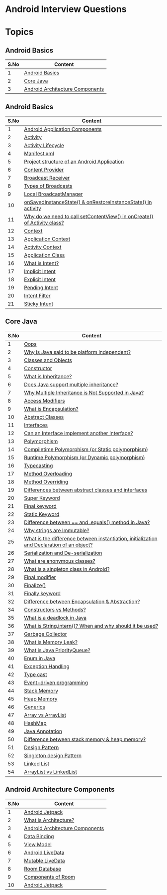 # Android Interview Questions

# Topics

## Android Basics

| S.No | Content |
| --------	 | ------------ |
| 1 | [Android Basics](README.md#android-basics-1) |
| 2 | [Core Java](README.md#core-java) |
| 3 | [Android Architecture Components](README.md#android-architecture-components) |

## Android Basics

| S.No | Content |
| --------	 | ------------ |
| 1 | [Android Application Components](Android%20Basics.md#android-application-components) |
| 2 | [Activity](Android%20Basics.md#activity) |
| 3 | [Activity Lifecycle](Android%20Basics.md#activity-lifecycle) |
| 4 | [Manifest.xml](Android%20Basics.md#manifestxml) |
| 5 | [Project structure of an Android Application](Android%20Basics.md#project-structure-of-an-android-application) |
| 6 | [Content Provider](Android%20Basics.md#content-provider) |
| 7 | [Broadcast Receiver](Android%20Basics.md#broadcast-receiver) |
| 8 | [Types of Broadcasts](Android%20Basics.md#types-of-broadcasts) |
| 9 | [Local BroadcastManager](Android%20Basics.md#local-broadcastmanager) |
| 10 | [onSavedInstanceState() & onRestoreInstanceState() in activity](Android%20Basics.md#onsavedinstancestate--onrestoreinstancestate-in-activity) |
| 11 | [Why do we need to call setContentView() in onCreate() of Activity class?](Android%20Basics.md#why-do-we-need-to-call-setcontentview-in-oncreate-of-activity-class) |
| 12 | [Context](Android%20Basics.md#context) |
| 13 | [Application Context](Android%20Basics.md#application-context) |
| 14 | [Activity Context](Android%20Basics.md#activity-context) |
| 15 | [Application Class](Android%20Basics.md#application-class) |
| 16 | [What is Intent?](Android%20Basics.md#what-is-intent) |
| 17 | [Implicit Intent](Android%20Basics.md#implicit-intent) |
| 18 | [Explicit Intent](Android%20Basics.md#explicit-intent) |
| 19 | [Pending Intent](Android%20Basics.md#pending-intent) |
| 20 | [Intent Filter](Android%20Basics.md#intent-filter) |
| 21 | [Sticky Intent](Android%20Basics.md#sticky-intent) |

## Core Java

| S.No | Content |
| --------	 | ------------ |
| 1 | [Oops](Core%20Java.md#oops) |
| 2 | [Why is Java said to be platform independent?](Core%20Java..md#version-control-system) |
| 3 | [Classes and Objects](Core%20Java.md#classes-and-objects) |
| 4 | [Constructor](CORE_JAVA.md#constructor) |
| 5 | [What is Inheritance?](CORE_JAVA.md#what-is-inheritance) |
| 6 | [Does Java support multiple inheritance?](CORE_JAVA.md#does-java-support-multiple-inheritance) |
| 7 | [Why Multiple Inheritance is Not Supported in Java?](CORE_JAVA.md#why-multiple-inheritance-is-not-supported-in-java) |
| 8 | [Access Modifiers](CORE_JAVA.md#access-modifiers) |
| 9 | [What is Encapsulation?](CORE_JAVA.md#what-is-encapsulation) |
| 10 | [Abstract Classes](CORE_JAVA.md#abstract-classes) |
| 11 | [Interfaces](CORE_JAVA.md#interfaces) |
| 12 | [Can an Interface implement another Interface?](CORE_JAVA.md#can-an-interface-implement-another-interface) |
| 13 | [Polymorphism](CORE_JAVA.md#polymorphism) |
| 14 | [Compiletime Polymorphism (or Static polymorphism)](CORE_JAVA.md#compiletime-polymorphism-or-static-polymorphism) |
| 15 | [Runtime Polymorphism (or Dynamic polymorphism)](CORE_JAVA.md#runtime-polymorphism-or-dynamic-polymorphism) |
| 16 | [Typecasting](Core%20Java.md#typecasting) |
| 17 | [Method Overloading](CORE_JAVA.md#method-overloading) |
| 18 | [Method Overriding](CORE_JAVA.md#method-overriding) |
| 19 | [Differences between abstract classes and interfaces](CORE_JAVA.md#differences-between-abstract-classes-and-interfaces) |
| 20 | [Super Keyword](CORE_JAVA.md#super-keyword) |
| 21 | [Final keyword](CORE_JAVA.md#final-keyword) |
| 22 | [Static Keyword](CORE_JAVA.md#static-keyword) |
| 23 | [Difference between == and .equals() method in Java?](CORE_JAVA.md#difference-between--and-equals-method-in-java) |
| 24 | [Why strings are Immutable?](CORE_JAVA.md#why-strings-are-immutable) |
| 25 | [What is the difference between instantiation, initialization and Declaration of an object?](CORE_JAVA.md#what-is-the-difference-between-instantiation-initialization-and-declaration-of-an-object) |
| 26 | [Serialization and De-serialization](CORE_JAVA.md#serialization-and-de-serialization) |
| 27 | [What are anonymous classes?](CORE_JAVA.md#what-are-anonymous-classes) |
| 28 | [What is a singleton class in Android?](CORE_JAVA.md#what-is-a-singleton-class-in-android) |
| 29 | [Final modifier](CORE_JAVA.md#final-modifier) |
| 30 | [Finalize()](CORE_JAVA.md#finalize) |
| 31 | [Finally keyword](CORE_JAVA.md#finally-keyword) |
| 32 | [Difference between Encapsulation & Abstraction?](CORE_JAVA.md#difference-between-encapsulation--abstraction) |
| 34 | [Constructors vs Methods?](CORE_JAVA.md#constructors-vs-methods) |
| 35 | [What is a deadlock in Java](CORE_JAVA.md#what-is-a-deadlock-in-java) |
| 36 | [What is String.intern()? When and why should it be used?](CORE_JAVA.md#what-is-stringintern-when-and-why-should-it-be-used) |
| 37 | [Garbage Collector](CORE_JAVA.md#garbage-collector) |
| 38 | [What is Memory Leak?](CORE_JAVA.md#what-is-memory-leak) |
| 39 | [What is Java PriorityQueue?](CORE_JAVA.md#what-is-java-priorityqueue) |
| 40 | [Enum in Java](CORE_JAVA.md#enum-in-java) |
| 41 | [Exception Handling](CORE_JAVA.md#exception-handling) |
| 42 | [Type cast](CORE_JAVA.md#type-cast) |
| 43 | [Event-driven programming](CORE_JAVA.md#event-driven-programming) |
| 44 | [Stack Memory](CORE_JAVA.md#stack-memory) |
| 45 | [Heap Memory](CORE_JAVA.md#heap-memory) |
| 46 | [Generics](CORE_JAVA.md#generics) |
| 47 | [Array vs ArrayList](CORE_JAVA.md#array-vs-arraylist) |
| 48 | [HashMap](CORE_JAVA.md#hashmap) |
| 49 | [Java Annotation](CORE_JAVA.md#java-annotation) |
| 50 | [Difference between stack memory & heap memory?](CORE_JAVA.md#difference-between-stack-memory--heap-memory) |
| 51 | [Design Pattern](CORE_JAVA.md#design-pattern) |
| 52 | [Singleton design Pattern](CORE_JAVA.md#singleton-design-pattern) |
| 53 | [Linked List](CORE_JAVA.md#linked-list) |
| 54 | [ArrayList vs LinkedList](CORE_JAVA.md#arraylist-vs-linkedlist) |

## Android Architecture Components

| S.No | Content |
| --------	 | ------------ |
| 1 | [Android Jetpack](Android%20Architecture.md#android-jetpack) |
| 2 | [What is Architecture?](Android%20Architecture.md#what-is-architecture) |
| 3 | [Android Architecture Components](Android%20Architecture.md#android-architecture-components-1) |
| 4 | [Data Binding](Android%20Architecture.md#data-binding) |
| 5 | [View Model](Android%20Architecture.md#view-model) |
| 6 | [Android LiveData](Android%20Architecture.md#android-livedata) |
| 7 | [Mutable LiveData](Android%20Architecture.md#mutable-livedata) |
| 8 | [Room Database](Android%20Architecture.md#room-database) |
| 9 | [Components of Room](Android%20Architecture.md#components-of-room) |
| 10 | [Android Jetpack](README.md#android-basics-1) |

